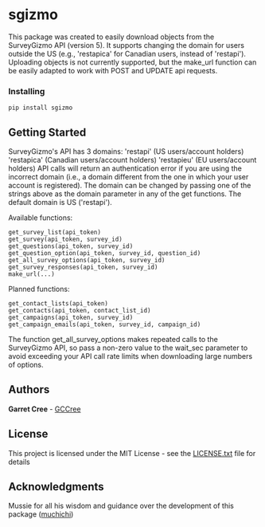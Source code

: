 # sgizmo

This package was created to easily download objects from the SurveyGizmo API (version 5). It supports changing the domain for users outside the US (e.g., 'restapica' for Canadian users, instead of 'restapi').
Uploading objects is not currently supported, but the make_url function can be easily adapted to work with POST and UPDATE api requests.

### Installing

```
pip install sgizmo
```

## Getting Started
SurveyGizmo's API has 3 domains:
'restapi' (US users/account holders)
'restapica' (Canadian users/account holders)
'restapieu' (EU users/account holders)
API calls will return an authentication error if you are using the incorrect domain (i.e., a domain different from the one in which your user account is registered). The domain can be changed by passing one of the strings above as the domain parameter in any of the get functions. The default domain is US ('restapi').

Available functions:
```
get_survey_list(api_token)
get_survey(api_token, survey_id)
get_questions(api_token, survey_id)
get_question_option(api_token, survey_id, question_id)
get_all_survey_options(api_token, survey_id)
get_survey_responses(api_token, survey_id)
make_url(...)
```
Planned functions:
```
get_contact_lists(api_token)
get_contacts(api_token, contact_list_id)
get_campaigns(api_token, survey_id)
get_campaign_emails(api_token, survey_id, campaign_id)
```

The function get_all_survey_options makes repeated calls to the SurveyGizmo API, so pass a non-zero value to the wait_sec parameter to avoid exceeding your API call rate limits when downloading large numbers of options.

## Authors

**Garret Cree** - [GCCree](https://github.com/GCCree)

## License

This project is licensed under the MIT License - see the [LICENSE.txt](LICENSE.txt) file for details

## Acknowledgments

Mussie for all his wisdom and guidance over the development of this package ([muchichi](https://github.com/muchichi))
